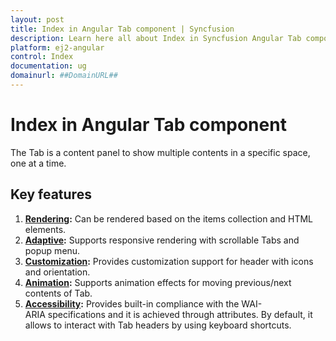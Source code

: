 ```yaml
---
layout: post
title: Index in Angular Tab component | Syncfusion
description: Learn here all about Index in Syncfusion Angular Tab component of Syncfusion Essential JS 2 and more.
platform: ej2-angular
control: Index 
documentation: ug
domainurl: ##DomainURL##
---
```


# Index in Angular Tab component

The Tab is a content panel to show multiple contents in a specific space, one at a time.

## Key features

1. **[Rendering](./getting-started/):** Can be rendered based on the items collection and HTML elements.
2. **[Adaptive](./adaptive/):** Supports responsive rendering with scrollable Tabs and popup menu.
3. **[Customization](./header/):** Provides customization support for header with icons and orientation.
4. **[Animation](https://ej2.syncfusion.com/angular/documentation/api/tab#animation):** Supports animation effects for moving previous/next contents of Tab.
5. **[Accessibility](./accessibility/):** Provides built-in compliance with the WAI-ARIA specifications and it is achieved through attributes.
    By default, it allows to interact with Tab headers by using keyboard shortcuts.